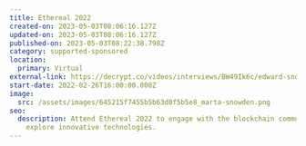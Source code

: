 ```yaml
---
title: Ethereal 2022
created-on: 2023-05-03T08:06:16.127Z
updated-on: 2023-05-03T08:06:16.127Z
published-on: 2023-05-03T08:22:38.798Z
category: supported-sponsored
location:
  primary: Virtual
external-link: https://decrypt.co/videos/interviews/BW49Ik6c/edward-snowden-talks-governments-and-crypto-cbdcs-and-ethereum-vs-bitcoin-at-camp-ethereal
start-date: 2022-02-26T16:00:00.000Z
image:
  src: /assets/images/645215f7455b5b63d0f5b5e8_marta-snowden.png
seo:
  description: Attend Ethereal 2022 to engage with the blockchain community and
    explore innovative technologies.
---
```

